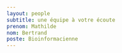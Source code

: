 ```yaml
---
layout: people
subtitle: une équipe à votre écoute
prenom: Mathilde
nom: Bertrand
poste: Bioinformacienne
---
```

